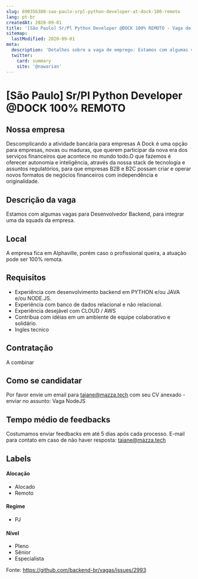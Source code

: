 ```yaml
---
slug: 690356380-sao-paulo-srpl-python-developer-at-dock-100-remoto
lang: pt-br
createdAt: 2020-09-01
title: '[São Paulo] Sr/Pl Python Developer @DOCK 100% REMOTO - Vaga de Emprego'
sitemap:
  lastModified: 2020-09-01
meta:
  description: 'Detalhes sobre a vaga de emprego: Estamos com algumas vagas para Desenvolvedor Backend, para integrar uma da squads da empresa.'
  twitter:
    card: summary
    site: '@nawarian'
---
```


# [São Paulo] Sr/Pl Python Developer @DOCK 100% REMOTO

## Nossa empresa
Descomplicando a atividade bancária para empresas
A Dock é uma opção para empresas, novas ou maduras, que querem participar da nova era dos serviços financeiros que acontece no mundo todo.O que fazemos é oferecer autonomia e inteligência, através da nossa stack de tecnologia e assuntos regulatórios, para que empresas B2B e B2C possam criar e operar novos formatos de negócios financeiros com independência e originalidade.

## Descrição da vaga
Estamos com algumas vagas para Desenvolvedor Backend, para integrar uma da squads da empresa.

## Local
A empresa fica em Alphaville, porém caso o profissional queira, a atuação pode ser 100% remota.

## Requisitos
- Experiência com desenvolvimento backend em PYTHON e/ou JAVA e/ou NODE.JS.
- Experiência com banco de dados relacional e não relacional.
- Experiência desejável com CLOUD / AWS
- Contribua com idéias em um ambiente de equipe colaborativo e solidário.
- Ingles tecnico

## Contratação
A combinar

## Como se candidatar
Por favor envie um email para taiane@mazza.tech com seu CV anexado - enviar no assunto: Vaga NodeJS

## Tempo médio de feedbacks
Costumamos enviar feedbacks em até 5 dias após cada processo.
E-mail para contato em caso de não haver resposta: taiane@mazza.tech

## Labels

#### Alocação
- Alocado
- Remoto

#### Regime
- PJ

#### Nível
- Pleno
- Sênior
- Especialista




Fonte: https://github.com/backend-br/vagas/issues/2993